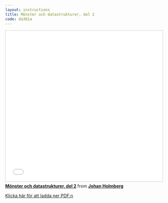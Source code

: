 ```yaml
---
layout: instructions
title: Mönster och datastrukturer, del 2
code: da361a
---
```


<iframe src="//www.slideshare.net/slideshow/embed_code/key/3dh4Z7im34PBYl" width="595" height="485" frameborder="0" marginwidth="0" marginheight="0" scrolling="no" style="border:1px solid #CCC; border-width:1px; margin-bottom:5px; max-width: 100%;" allowfullscreen> </iframe> <div style="margin-bottom:5px"> <strong> <a href="//www.slideshare.net/johanholmberg1/mnster-och-datastrukturer-del-2" title="Mönster och datastrukturer, del 2" target="_blank">Mönster och datastrukturer, del 2</a> </strong> from <strong><a href="//www.slideshare.net/johanholmberg1" target="_blank">Johan Holmberg</a></strong> </div>

[Klicka här för att ladda ner PDF:n](/assets/pdf/lecture11.pdf)
